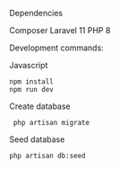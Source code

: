 Dependencies

Composer
Laravel 11
PHP 8

Development commands:


Javascript
```
npm install
npm run dev
```

Create database
```
 php artisan migrate

```

Seed database

```
php artisan db:seed
```